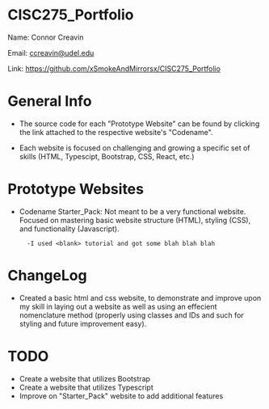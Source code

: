 # CISC275_Portfolio

Name: Connor Creavin

Email: ccreavin@udel.edu

Link: https://github.com/xSmokeAndMirrorsx/CISC275_Portfolio 

# General Info

* The source code for each "Prototype Website" can be found by clicking the link attached to the respective website's "Codename". 

* Each website is focused on challenging and growing a specific set of skills (HTML, Typescipt, Bootstrap, CSS, React, etc.)

# Prototype Websites

* Codename Starter_Pack: Not meant to be a very functional website. Focused on mastering basic website structure (HTML), styling (CSS), and functionality (Javascript).

        -I used <blank> tutorial and got some blah blah blah

# ChangeLog

* Created a basic html and css website, to demonstrate and improve upon my skill in laying out a website as well as using an effecient nomenclature method (properly using classes and IDs and such for styling and future improvement easy).

# TODO

* Create a website that utilizes Bootstrap
* Create a website that utilizes Typescript
* Improve on "Starter_Pack" website to add additional features

